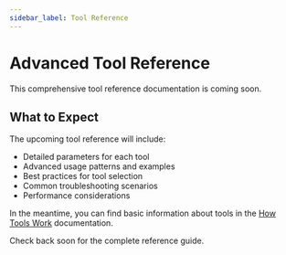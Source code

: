 ```yaml
---
sidebar_label: Tool Reference
---
```


# Advanced Tool Reference

This comprehensive tool reference documentation is coming soon.

## What to Expect

The upcoming tool reference will include:

- Detailed parameters for each tool
- Advanced usage patterns and examples
- Best practices for tool selection
- Common troubleshooting scenarios
- Performance considerations

In the meantime, you can find basic information about tools in the [How Tools Work](/basic-usage/how-tools-work) documentation.

Check back soon for the complete reference guide.